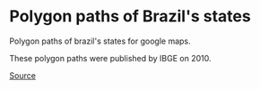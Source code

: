 # Polygon paths of Brazil's states
Polygon paths of brazil's states for google maps.

These polygon paths were published by IBGE on 2010.

[Source](https://bit.ly/3dtVT9h)